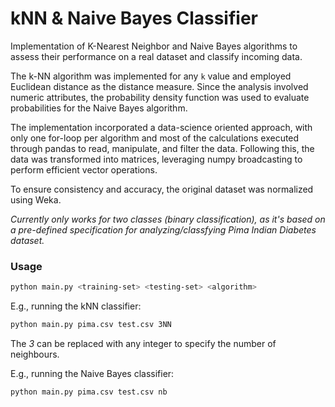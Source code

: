 # kNN & Naive Bayes Classifier
Implementation of K-Nearest Neighbor and Naive Bayes algorithms to assess their performance on a real dataset and classify incoming data. 

The k-NN algorithm was implemented for any `k` value and employed Euclidean distance as the distance measure. Since the analysis involved numeric attributes, the probability density function was used to evaluate probabilities for the Naive Bayes algorithm.

The implementation incorporated a data-science oriented approach, with only one for-loop per algorithm and most of the calculations executed through pandas to read, manipulate, and filter the data. Following this, the data was transformed into matrices, leveraging numpy broadcasting to perform efficient vector operations.

To ensure consistency and accuracy, the original dataset was normalized using Weka.

*Currently only works for two classes (binary classification), as it's based on a pre-defined specification for analyzing/classfying Pima Indian Diabetes dataset.*

### Usage
```bash
python main.py <training-set> <testing-set> <algorithm>
```

E.g., running the kNN classifier:

```bash
python main.py pima.csv test.csv 3NN
```

The *3* can be replaced with any integer to specify the number of neighbours.

E.g., running the Naive Bayes classifier:

```bash
python main.py pima.csv test.csv nb
```
